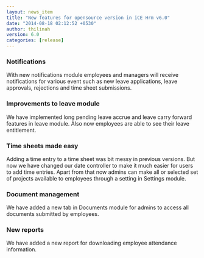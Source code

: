 ```yaml
---
layout: news_item
title: "New features for opensource version in iCE Hrm v6.0"
date: "2014-08-18 02:12:52 +0530"
author: thilinah
version: 6.0
categories: [release]
---
```


### Notifications

With new notifications module employees and managers will receive notifications for various
event such as new leave applications, leave approvals, rejections and time sheet submissions.

### Improvements to leave module

We have implemented long pending leave accrue and leave carry forward features in leave module.
Also now employees are able to see their leave entitlement.

### Time sheets made easy

Adding a time entry to a time sheet was bit messy in previous versions. But now we have changed our
date controller to make it much easier for users to add time entries. Apart from that now admins can
make all or selected set of projects available to employees through a setting in Settings module.

### Document management

We have added a new tab in Documents module for admins to access all documents submitted by employees.

### New reports

We have added a new report for downloading employee attendance information.